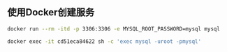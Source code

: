 ## 使用Docker创建服务

```sh
docker run --rm -itd -p 3306:3306 -e MYSQL_ROOT_PASSWORD=mysql mysql
```


```sh
docker exec -it cd51eca84622 sh -c 'exec mysql -uroot -pmysql'
```